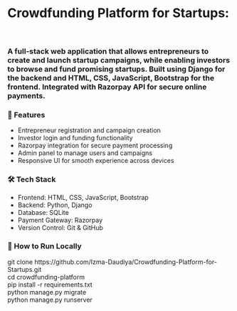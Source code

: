 <h1>Crowdfunding Platform for Startups:</h1><br>
<h3>A full-stack web application that allows entrepreneurs to create and launch startup campaigns, while enabling investors to browse and fund promising startups. Built using Django for the backend and HTML, CSS, JavaScript, Bootstrap for the frontend. Integrated with Razorpay API for secure online payments.</h3>

<h3>🔧 Features</h3>
<ul>
  <li>Entrepreneur registration and campaign creation</li>
  <li>Investor login and funding functionality</li>
  <li>Razorpay integration for secure payment processing</li>
  <li>Admin panel to manage users and campaigns</li>
  <li>Responsive UI for smooth experience across devices</li>
</ul>

<h3>🛠️ Tech Stack</h3>
<ul>
  <li>Frontend: HTML, CSS, JavaScript, Bootstrap</li>
  <li>Backend: Python, Django</li>
  <li>Database: SQLite</li>
  <li>Payment Gateway: Razorpay</li>
  <li>Version Control: Git & GitHub</li>
</ul>

<h3>🚀 How to Run Locally</h3>
git clone https://github.com/Izma-Daudiya/Crowdfunding-Platform-for-Startups.git<br>
cd crowdfunding-platform<br>
pip install -r requirements.txt<br>
python manage.py migrate<br>
python manage.py runserver<br>
